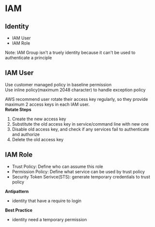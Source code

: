 # IAM
## Identity
* IAM User
* IAM Role  

Note: IAM Group isn't a truely identity because it can't be used to authenticate a principle 

## IAM User
Use customer managed policy in baseline permission  
Use inline policy(maximum 2048 character) to handle exception policy

AWS recommend user rotate their access key regularly, so they provide maximum 2 access keys in each IAM user.  
**Rotate Steps**
1. Create the new access key
2. Substitute the old access key in service/command line with new one
3. Disable old access key, and check if any services fail to authenticate and authorize
4. Delete the old access key


## IAM Role
* Trust Policy: Define who can assume this role
* Permission Policy: Define what service can be used by trust policy
* Security Token Serivce(STS): generate temporary credentials to trust policy

**Antipattern**
* identity that have a require to login

**Best Practice**
* identity need a temporary permission
